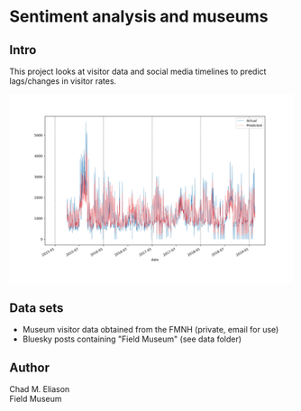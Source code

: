 # Sentiment analysis and museums

## Intro

This project looks at visitor data and social media timelines to predict lags/changes in visitor rates.

![Predicted Visitors](figs/visitors_predicted.png)

## Data sets

- Museum visitor data obtained from the FMNH (private, email for use)
- Bluesky posts containing "Field Museum" (see data folder)

## Author

Chad M. Eliason  
Field Museum
